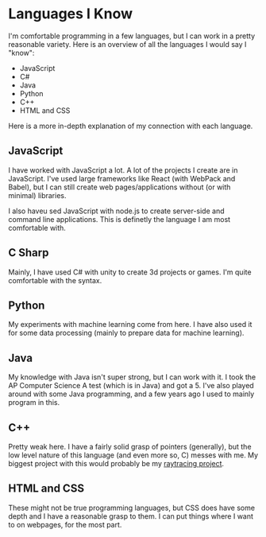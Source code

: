 # Languages I Know
I'm comfortable programming in a few languages, but I can work in a pretty reasonable variety. Here is an overview of all the languages I would say I "know":

- JavaScript
- C#
- Java
- Python
- C++
- HTML and CSS

Here is a more in-depth explanation of my connection with each language.

## JavaScript
I have worked with JavaScript a lot. A lot of the projects I create are in JavaScript. I've used large frameworks like React (with WebPack and Babel), but I can still create web pages/applications without (or with minimal) libraries.

I also haveu sed JavaScript with node.js to create server-side and command line applications. This is definetly the language I am most comfortable with.

## C Sharp
Mainly, I have used C# with unity to create 3d projects or games. I'm quite comfortable with the syntax.

## Python
My experiments with machine learning come from here. I have also used it for some data processing (mainly to prepare data for machine learning).

## Java
My knowledge with Java isn't super strong, but I can work with it. I took the AP Computer Science A test (which is in Java) and got a 5. I've also played around with some Java programming, and a few years ago I used to mainly program in this.

## C++
Pretty weak here. I have a fairly solid grasp of pointers (generally), but the low level nature of this language (and even more so, C) messes with me. My biggest project with this would probably be my [raytracing project](raytracing.html).

## HTML and CSS
These might not be true programming languages, but CSS does have some depth and I have a reasonable grasp to them. I can put things where I want to on webpages, for the most part.